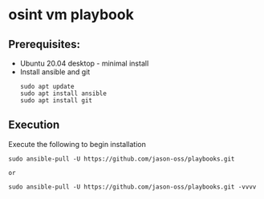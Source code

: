 # osint vm playbook

## Prerequisites:
- Ubuntu 20.04 desktop - minimal install
- Install ansible and git 
    ````
    sudo apt update
    sudo apt install ansible
    sudo apt install git
    ````


## Execution
Execute the following to begin installation
````
sudo ansible-pull -U https://github.com/jason-oss/playbooks.git

or

sudo ansible-pull -U https://github.com/jason-oss/playbooks.git -vvvv
````
